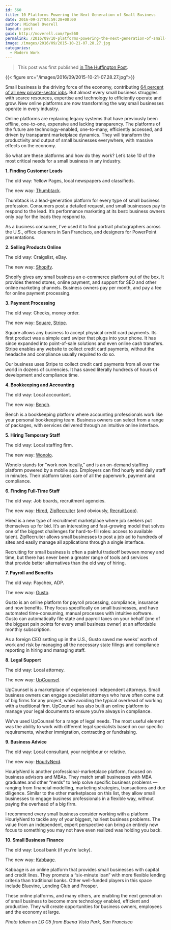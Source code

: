 ```yaml
---
id: 560
title: 10 Platforms Powering the Next Generation of Small Business
date: 2016-09-27T04:59:28+00:00
author: Michael Overell
layout: post
guid: http://moverell.com/?p=560
permalink: /2016/09/10-platforms-powering-the-next-generation-of-small-business/
image: /images/2016/09/2015-10-21-07.28.27.jpg
categories:
  - Modern Work
---
```

> This post was first published <a href="http://www.huffingtonpost.com/young-entrepreneur-council/10-platforms-powering-the_b_12121738.html" target="_blank">in The Huffington Post</a>.

{{< figure src="/images/2016/09/2015-10-21-07.28.27.jpg">}}

Small business is the driving force of the economy, contributing <a href="https://www.sba.gov/sites/default/files/FAQ_Sept_2012.pdf" data-beacon="{&quot;p&quot;:{&quot;mnid&quot;:&quot;entry_text&quot;,&quot;lnid&quot;:&quot;citation&quot;,&quot;mpid&quot;:2,&quot;plid&quot;:&quot;https://www.sba.gov/sites/default/files/FAQ_Sept_2012.pdf&quot;}}">64 percent of all new private-sector jobs</a>. But almost every small business struggles with scarce resources, expertise and technology to efficiently operate and grow. New online platforms are now transforming the way small businesses operate in every industry.
  </p>

Online platforms are replacing legacy systems that have previously been offline, one-to-one, expensive and lacking transparency. The platforms of the future are technology-enabled, one-to-many, efficiently accessed, and driven by transparent marketplace dynamics. They will transform the productivity and output of small businesses everywhere, with massive effects on the economy.

So what are these platforms and how do they work? Let’s take 10 of the most critical needs for a small business in any industry.

  <p>
    <strong>1. Finding Customer Leads</strong>
  </p>
</div>

<div class="content-list-component mt-paragraph text">
  <p>
    The old way: Yellow Pages, local newspapers and classifieds.
  </p>
</div>

<div class="content-list-component mt-paragraph text">
  <p>
    The new way: <a href="https://www.thumbtack.com/" data-beacon="{&quot;p&quot;:{&quot;mnid&quot;:&quot;entry_text&quot;,&quot;lnid&quot;:&quot;citation&quot;,&quot;mpid&quot;:3,&quot;plid&quot;:&quot;https://www.thumbtack.com/&quot;}}">Thumbtack</a>.
  </p>
</div>

<div class="content-list-component mt-paragraph text">
  <p>
    Thumbtack is a lead-generation platform for every type of small business profession. Consumers post a detailed request, and small businesses pay to respond to the lead. It’s performance marketing at its best: business owners only pay for the leads they respond to.
  </p>
</div>

<div class="content-list-component mt-paragraph text">
  <p>
    As a business consumer, I’ve used it to find portrait photographers across the U.S., office cleaners in San Francisco, and designers for PowerPoint presentations.
  </p>
</div>

<div class="content-list-component mt-paragraph text">
  <p>
    <strong>2. Selling Products Online</strong>
  </p>
</div>

<div class="content-list-component mt-paragraph text">
  <p>
    The old way: Craigslist, eBay.
  </p>
</div>

<div class="content-list-component mt-paragraph text">
  <p>
    The new way: <a href="https://www.shopify.com/" data-beacon="{&quot;p&quot;:{&quot;mnid&quot;:&quot;entry_text&quot;,&quot;lnid&quot;:&quot;citation&quot;,&quot;mpid&quot;:4,&quot;plid&quot;:&quot;https://www.shopify.com/&quot;}}">Shopify</a>.
  </p>
</div>

<div class="content-list-component mt-paragraph text">
  <p>
    Shopify gives any small business an e-commerce platform out of the box. It provides themed stores, online payment, and support for SEO and other online marketing channels. Business owners pay per month, and pay a fee for online payment processing.
  </p>
</div>

<div class="content-list-component mt-paragraph text">
  <p>
    <strong>3. Payment Processing</strong>
  </p>
</div>

<div class="content-list-component mt-paragraph text">
  <p>
    The old way: Checks, money order.
  </p>
</div>

<div class="content-list-component mt-paragraph text">
  <p>
    The new way: <a href="https://squareup.com/" data-beacon="{&quot;p&quot;:{&quot;mnid&quot;:&quot;entry_text&quot;,&quot;lnid&quot;:&quot;citation&quot;,&quot;mpid&quot;:5,&quot;plid&quot;:&quot;https://squareup.com/&quot;}}">Square,</a> <a href="http://stripe.com/" data-beacon="{&quot;p&quot;:{&quot;mnid&quot;:&quot;entry_text&quot;,&quot;lnid&quot;:&quot;citation&quot;,&quot;mpid&quot;:6,&quot;plid&quot;:&quot;http://stripe.com/&quot;}}">Stripe</a>.
  </p>
</div>

<div class="content-list-component mt-paragraph text">
  <p>
    Square allows any business to accept physical credit card payments. Its first product was a simple card swiper that plugs into your phone. It has since expanded into point-of-sale solutions and even online cash transfers. Stripe enables any website to collect credit card payments, without the headache and compliance usually required to do so.
  </p>
</div>

<div class="content-list-component mt-paragraph text">
  <p>
    Our business uses Stripe to collect credit card payments from all over the world in dozens of currencies. It has saved literally hundreds of hours of development and compliance time.
  </p>
</div>

<div class="content-list-component mt-paragraph text">
  <p>
    <strong>4. Bookkeeping and Accounting</strong>
  </p>
</div>

<div class="content-list-component mt-paragraph text">
  <p>
    The old way: Local accountant.
  </p>
</div>

<div class="content-list-component mt-paragraph text">
  <p>
    The new way: <a href="https://bench.co/" data-beacon="{&quot;p&quot;:{&quot;mnid&quot;:&quot;entry_text&quot;,&quot;lnid&quot;:&quot;citation&quot;,&quot;mpid&quot;:7,&quot;plid&quot;:&quot;https://bench.co/&quot;}}">Bench</a>.
  </p>
</div>

<div class="content-list-component mt-paragraph text">
  <p>
    Bench is a bookkeeping platform where accounting professionals work like your personal bookkeeping team. Business owners can select from a range of packages, with services delivered through an intuitive online interface.
  </p>
</div>

<div class="content-list-component mt-paragraph text">
  <p>
    <strong>5. Hiring Temporary Staff</strong>
  </p>
</div>

<div class="content-list-component mt-paragraph text">
  <p>
    The old way: Local staffing firm.
  </p>
</div>

<div class="content-list-component mt-paragraph text">
  <p>
    The new way: <a href="http://www.wonolo.com/" data-beacon="{&quot;p&quot;:{&quot;mnid&quot;:&quot;entry_text&quot;,&quot;lnid&quot;:&quot;citation&quot;,&quot;mpid&quot;:8,&quot;plid&quot;:&quot;http://www.wonolo.com/&quot;}}">Wonolo</a>.
  </p>
</div>

<div class="content-list-component mt-paragraph text">
  <p>
    Wonolo stands for “work now locally,” and is an on-demand staffing platform powered by a mobile app. Employers can find hourly and daily staff in minutes. Their platform takes care of all the paperwork, payment and compliance.
  </p>
</div>

<div class="content-list-component mt-paragraph text">
  <p>
    <strong>6. Finding Full-Time Staff</strong>
  </p>
</div>

<div class="content-list-component mt-paragraph text">
  <p>
    The old way: Job boards, recruitment agencies.
  </p>
</div>

<div class="content-list-component mt-paragraph text">
  <p>
    The new way: <a href="https://hired.com/" data-beacon="{&quot;p&quot;:{&quot;mnid&quot;:&quot;entry_text&quot;,&quot;lnid&quot;:&quot;citation&quot;,&quot;mpid&quot;:9,&quot;plid&quot;:&quot;https://hired.com/&quot;}}">Hired</a>, <a href="https://www.ziprecruiter.com/" data-beacon="{&quot;p&quot;:{&quot;mnid&quot;:&quot;entry_text&quot;,&quot;lnid&quot;:&quot;citation&quot;,&quot;mpid&quot;:10,&quot;plid&quot;:&quot;https://www.ziprecruiter.com/&quot;}}">ZipRecruiter</a> (and obviously, <a href="http://recruitloop.com">RecruitLoop</a>).
  </p>
</div>

<div class="content-list-component mt-paragraph text">
  <p>
    Hired is a new type of recruitment marketplace where job seekers put themselves up for bid. It’s an interesting and fast-growing model that solves one of the biggest challenges for hard-to-fill roles: access to available talent. ZipRecruiter allows small businesses to post a job ad to hundreds of sites and easily manage all applications through a single interface.
  </p>
</div>

<div class="content-list-component mt-paragraph text">
  <p>
    Recruiting for small business is often a painful tradeoff between money and time, but there has never been a greater range of tools and services that provide better alternatives than the old way of hiring.
  </p>
</div>

<div class="content-list-component mt-paragraph text">
  <p>
    <strong>7. Payroll and Benefits</strong>
  </p>
</div>

<div class="content-list-component mt-paragraph text">
  <p>
    The old way: Paychex, ADP.
  </p>
</div>

<div class="content-list-component mt-paragraph text">
  <p>
    The new way: <a href="https://gusto.com/" data-beacon="{&quot;p&quot;:{&quot;mnid&quot;:&quot;entry_text&quot;,&quot;lnid&quot;:&quot;citation&quot;,&quot;mpid&quot;:11,&quot;plid&quot;:&quot;https://gusto.com/&quot;}}">Gusto</a>.
  </p>
</div>

<div class="content-list-component mt-paragraph text">
  <p>
    Gusto is an online platform for payroll processing, compliance, insurance and now benefits. They focus specifically on small businesses, and have automated time-consuming, manual processes with intuitive software. Gusto can automatically file state and payroll taxes on your behalf (one of the biggest pain points for every small business owner) at an affordable monthly subscription.
  </p>
</div>

<div class="content-list-component mt-paragraph text">
  <p>
    As a foreign CEO setting up in the U.S., Gusto saved me weeks’ worth of work and risk by managing all the necessary state filings and compliance reporting in hiring and managing staff.
  </p>
</div>

<div class="content-list-component mt-paragraph text">
  <p>
    <strong>8. Legal Support</strong>
  </p>
</div>

<div class="content-list-component mt-paragraph text">
  <p>
    The old way: Local attorney.
  </p>
</div>

<div class="content-list-component mt-paragraph text">
  <p>
    The new way: <a href="https://www.upcounsel.com/" data-beacon="{&quot;p&quot;:{&quot;mnid&quot;:&quot;entry_text&quot;,&quot;lnid&quot;:&quot;citation&quot;,&quot;mpid&quot;:12,&quot;plid&quot;:&quot;https://www.upcounsel.com/&quot;}}">UpCounsel</a>.
  </p>
</div>

<div class="content-list-component mt-paragraph text">
  <p>
    UpCounsel is a marketplace of experienced independent attorneys. Small business owners can engage specialist attorneys who have often come out of big firms for any project, while avoiding the typical overhead of working with a traditional firm. UpCounsel has also built an online platform to manage your legal documents to ensure you’re always in compliance.
  </p>
</div>

<div class="content-list-component mt-paragraph text">
  <p>
    We’ve used UpCounsel for a range of legal needs. The most useful element was the ability to work with different legal specialists based on our specific requirements, whether immigration, contracting or fundraising.
  </p>
</div>

<div class="content-list-component mt-paragraph text">
  <p>
    <strong>9. Business Advice</strong>
  </p>
</div>

<div class="content-list-component mt-paragraph text">
  <p>
    The old way: Local consultant, your neighbour or relative.
  </p>
</div>

<div class="content-list-component mt-paragraph text">
  <p>
    The new way: <a href="https://hourlynerd.com/" data-beacon="{&quot;p&quot;:{&quot;mnid&quot;:&quot;entry_text&quot;,&quot;lnid&quot;:&quot;citation&quot;,&quot;mpid&quot;:13,&quot;plid&quot;:&quot;https://hourlynerd.com/&quot;}}">HourlyNerd</a>.
  </p>
</div>

<div class="content-list-component mt-paragraph text">
  <p>
    HourlyNerd is another professional-marketplace platform, focused on business advisors and MBAs. They match small businesses with MBA graduates and other “nerds” to help solve specific business problems — ranging from financial modelling, marketing strategies, transactions and due diligence. Similar to the other marketplaces on this list, they allow small businesses to engage business professionals in a flexible way, without paying the overhead of a big firm.
  </p>
</div>

<div class="content-list-component mt-paragraph text">
  <p>
    I recommend every small business consider working with a platform HourlyNerd to tackle any of your biggest, hairiest business problems. The value from an independent, expert perspective can bring an entirely new focus to something you may not have even realized was holding you back.
  </p>
</div>

<div class="content-list-component mt-paragraph text">
  <p>
    <strong>10. Small Business Finance</strong>
  </p>
</div>

<div class="content-list-component mt-paragraph text">
  <p>
    The old way: Local bank (if you’re lucky).
  </p>
</div>

<div class="content-list-component mt-paragraph text">
  <p>
    The new way: <a href="https://www.kabbage.com/" data-beacon="{&quot;p&quot;:{&quot;mnid&quot;:&quot;entry_text&quot;,&quot;lnid&quot;:&quot;citation&quot;,&quot;mpid&quot;:14,&quot;plid&quot;:&quot;https://www.kabbage.com/&quot;}}">Kabbage</a>.
  </p>
</div>

<div class="content-list-component mt-paragraph text">
  <p>
    Kabbage is an online platform that provides small businesses with capital and credit lines. They promote a “six-minute loan” with more flexible lending criteria than traditional banks. Other well-funded players in this space include Bluevine, Lending Club and Prosper.
  </p>
</div>

<div class="content-list-component mt-paragraph text">
  <p>
    These online platforms, and many others, are enabling the next generation of small business to become more technology enabled, efficient and productive. They will create opportunities for business owners, employees and the economy at large.

_Photo taken on LG G5 from Buena Vista Park, San Francisco_
